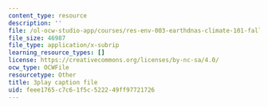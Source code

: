 ```yaml
---
content_type: resource
description: ''
file: /ol-ocw-studio-app/courses/res-env-003-earthdnas-climate-101-fall-2019/feee1765c7c61f5c522249ff97721726_g6Ksr5sJ0sM.srt
file_size: 46987
file_type: application/x-subrip
learning_resource_types: []
license: https://creativecommons.org/licenses/by-nc-sa/4.0/
ocw_type: OCWFile
resourcetype: Other
title: 3play caption file
uid: feee1765-c7c6-1f5c-5222-49ff97721726
---
```

